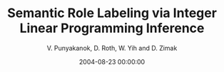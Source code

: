 ---
title: "Semantic Role Labeling via Integer Linear Programming Inference"
collection: publications
permalink: /publication/2004-08-23-0009
date: 2004-08-23 00:00:00
author: 'V. Punyakanok, D. Roth, W. Yih and D. Zimak'
venue: 'COLING-2004'
---